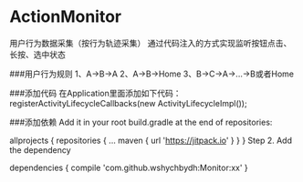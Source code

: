 # ActionMonitor
用户行为数据采集（按行为轨迹采集） 通过代码注入的方式实现监听按钮点击、长按、选中状态

###用户行为规则 1、A->B->A 2、A->B->Home 3、B->C->A->...->B或者Home

###添加代码 在Application里面添加如下代码： registerActivityLifecycleCallbacks(new ActivityLifecycleImpl());

###添加依赖 Add it in your root build.gradle at the end of repositories:

allprojects {
	repositories {
		...
		maven { url 'https://jitpack.io' }
	}
}
Step 2. Add the dependency

dependencies {
	compile 'com.github.wshychbydh:Monitor:xx'
}
